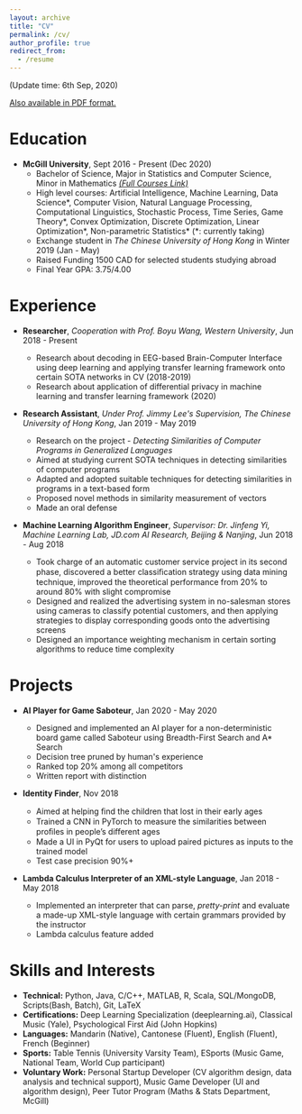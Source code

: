 ```yaml
---
layout: archive
title: "CV"
permalink: /cv/
author_profile: true
redirect_from:
  - /resume
---
```

(Update time: 6th Sep, 2020)

[Also available in PDF format.](https://macaoleaf.github.io/files/CV20200906.pdf)

Education
======
* **McGill University**, Sept 2016 - Present (Dec 2020)
  * Bachelor of Science, Major in Statistics and Computer Science, Minor in Mathematics [_(Full Courses Link)_](https://www.macaoleaf.com/courses)
  * High level courses: Artificial Intelligence, Machine Learning, Data Science\*, Computer Vision, Natural Language Processing, Computational Linguistics, Stochastic Process, Time Series, Game Theory\*, Convex Optimization, Discrete Optimization, Linear Optimization\*, Non-parametric Statistics\* (\*: currently taking)
  * Exchange student in _The Chinese University of Hong Kong_ in Winter 2019 (Jan - May)
  * Raised Funding 1500 CAD for selected students studying abroad
  * Final Year GPA: 3.75/4.00

Experience
======
* **Researcher**, _Cooperation with Prof. Boyu Wang, Western University_, Jun 2018 - Present
  * Research about decoding in EEG-based Brain-Computer Interface using deep learning and applying transfer learning framework onto certain SOTA networks in CV (2018-2019)
  * Research about application of differential privacy in machine learning and transfer learning framework (2020)

* **Research Assistant**, _Under Prof. Jimmy Lee's Supervision, The Chinese University of Hong Kong_, Jan 2019 - May 2019
  * Research on the project - _Detecting Similarities of Computer Programs in Generalized Languages_
  * Aimed at studying current SOTA techniques in detecting similarities of computer programs
  * Adapted and adopted suitable techniques for detecting similarities in programs in a text-based form
  * Proposed novel methods in similarity measurement of vectors
  * Made an oral defense

* **Machine Learning Algorithm Engineer**, _Supervisor: Dr. Jinfeng Yi, Machine Learning Lab, JD.com AI Research, Beijing & Nanjing_, Jun 2018 - Aug 2018
  * Took charge of an automatic customer service project in its second phase, discovered a better classiﬁcation strategy using data mining technique, improved the theoretical performance from 20% to around 80% with slight compromise
  * Designed and realized the advertising system in no-salesman stores using cameras to classify potential customers, and then applying strategies to display corresponding goods onto the advertising screens
  * Designed an importance weighting mechanism in certain sorting algorithms to reduce time complexity

Projects
======
  * **AI Player for Game Saboteur**, Jan 2020 - May 2020
    * Designed and implemented an AI player for a non-deterministic board game called Saboteur using Breadth-First Search and A\* Search
    * Decision tree pruned by human's experience
    * Ranked top 20% among all competitors
    * Written report with distinction

  * **Identity Finder**, Nov 2018
    * Aimed at helping ﬁnd the children that lost in their early ages
    * Trained a CNN in PyTorch to measure the similarities between proﬁles in people’s diﬀerent ages
    * Made a UI in PyQt for users to upload paired pictures as inputs to the trained model
    * Test case precision 90%+

  * **Lambda Calculus Interpreter of an XML-style Language**, Jan 2018 - May 2018
    * Implemented an interpreter that can parse, _pretty-print_ and evaluate a made-up XML-style language with certain grammars provided by the instructor
    * Lambda calculus feature added

Skills and Interests
======
* **Technical:** Python, Java, C/C++, MATLAB, R, Scala, SQL/MongoDB, Scripts(Bash, Batch), Git, LaTeX
* **Certifications:** Deep Learning Specialization (deeplearning.ai), Classical Music (Yale), Psychological First Aid (John Hopkins)
* **Languages:** Mandarin (Native), Cantonese (Fluent), English (Fluent), French (Beginner)
* **Sports:** Table Tennis (University Varsity Team), ESports (Music Game, National Team, World Cup participant)
* **Voluntary Work:** Personal Startup Developer (CV algorithm design, data analysis and technical support), Music Game Developer (UI and algorithm design), Peer Tutor Program (Maths & Stats Department, McGill)

